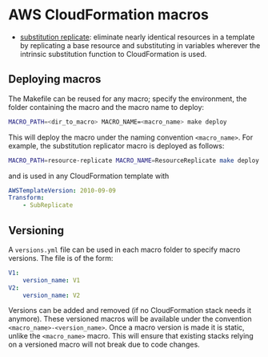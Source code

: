 # AWS CloudFormation macros

- [substitution replicate](substitution-replicate): eliminate nearly identical resources in a template by replicating a base resource and substituting in variables wherever the intrinsic substitution function to CloudFormation is used.

## Deploying macros

The Makefile can be reused for any macro; specify the environment, the folder containing the macro and the macro name to deploy:

```bash
MACRO_PATH=<dir_to_macro> MACRO_NAME=<macro_name> make deploy
```

This will deploy the macro under the naming convention `<macro_name>`. For example, the substitution replicator macro is deployed as follows:

```bash
MACRO_PATH=resource-replicate MACRO_NAME=ResourceReplicate make deploy
```

and is used in any CloudFormation template with

```yaml
AWSTemplateVersion: 2010-09-09
Transform:
    - SubReplicate
```

## Versioning

A `versions.yml` file can be used in each macro folder to specify macro versions. The file is of the form:

```yaml
V1:
    version_name: V1
V2:
    version_name: V2
```

Versions can be added and removed (if no CloudFormation stack needs it anymore). These versioned macros will be available under the convention `<macro_name>-<version_name>`. Once a macro version is made it is static, unlike the `<macro_name>` macro. This will ensure that existing stacks relying on a versioned macro will not break due to code changes.